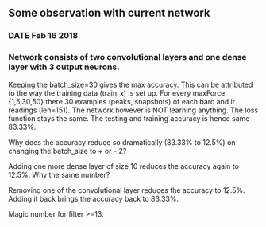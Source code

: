 ## Some observation with current network

### DATE Feb 16 2018

### Network consists of two convolutional layers and one dense layer with 3 output neurons.

Keeping the batch_size=30 gives the max accuracy. This can be attributed to the way the training data (train_x) is set up. For every maxForce {1,5,30,50} there 30 examples (peaks, snapshots) of each baro and ir readings (len=151). The network however is NOT learning anything. The loss function stays the same. The testing and training accuracy is hence same 83.33%.

Why does the accuracy reduce so dramatically (83.33% to 12.5%) on changing the batch_size to + or - 2?

Adding one more dense layer of size 10 reduces the accuracy again to 12.5%. Why the same number?

Removing one of the convolutional layer reduces the accuracy to 12.5%. Adding it back brings the accuracy back to 83.33%.  

Magic number for filter >=13.
